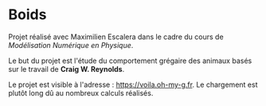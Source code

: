 # Boids

Projet réalisé avec Maximilien Escalera dans le cadre du cours de *Modélisation Numérique en Physique*.

Le but du projet est l'étude du comportement grégaire des animaux basés sur le travail de **Craig W. Reynolds**.

Le projet est visible à l'adresse : https://voila.oh-my-g.fr.
Le chargement est plutôt long dû au nombreux calculs réalisés.